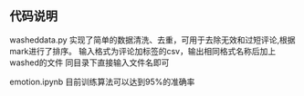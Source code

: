 ##  代码说明
washeddata.py
实现了简单的数据清洗、去重，可用于去除无效和过短评论,根据mark进行了排序。
输入格式为评论加标签的csv，输出相同格式名称后加上washed的文件
同目录下直接输入文件名即可

emotion.ipynb
目前训练算法可以达到95%的准确率
